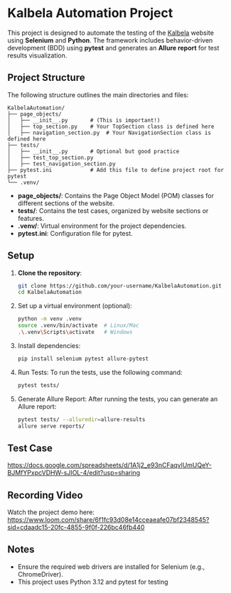 # Kalbela Automation Project

This project is designed to automate the testing of the [Kalbela](https://www.kalbela.com/) website using **Selenium** and **Python**. The framework includes behavior-driven development (BDD) using **pytest** and generates an **Allure report** for test results visualization.

## Project Structure

The following structure outlines the main directories and files:
```
KalbelaAutomation/
├── page_objects/
│   ├── __init__.py       # (This is important!)
│   ├── top_section.py    # Your TopSection class is defined here
│   ├── navigation_section.py  # Your NavigationSection class is defined here
├── tests/
│   ├── __init__.py       # Optional but good practice
│   ├── test_top_section.py
│   ├── test_navigation_section.py
├── pytest.ini            # Add this file to define project root for pytest
└── .venv/
```

- **page_objects/**: Contains the Page Object Model (POM) classes for different sections of the website.
- **tests/**: Contains the test cases, organized by website sections or features.
- **.venv/**: Virtual environment for the project dependencies.
- **pytest.ini**: Configuration file for pytest.

## Setup

1. **Clone the repository**:

   ```bash
   git clone https://github.com/your-username/KalbelaAutomation.git
   cd KalbelaAutomation
   ```
2. Set up a virtual environment (optional):
   ```bash
   python -m venv .venv
   source .venv/bin/activate  # Linux/Mac
   .\.venv\Scripts\activate   # Windows
   ```
3. Install dependencies:
   ```bash
   pip install selenium pytest allure-pytest
   ```
4. Run Tests: To run the tests, use the following command:
   ```bash
   pytest tests/
    ```
5. Generate Allure Report: After running the tests, you can generate an Allure report:
   ```bash
   pytest tests/ --alluredir=allure-results
   allure serve reports/
   ```
## Test Case
https://docs.google.com/spreadsheets/d/1A1j2_e93nCFaqvlUmUQeY-BJMfYPxpcVDHW-sJIOL-4/edit?usp=sharing

## Recording Video
Watch the project demo here: 
https://www.loom.com/share/6f1fc93d08e14cceaeafe07bf2348545?sid=cdaadc15-20fc-4855-9f0f-226bc46fb440

## Notes
* Ensure the required web drivers are installed for Selenium (e.g., ChromeDriver).
* This project uses Python 3.12 and pytest for testing
  


   
